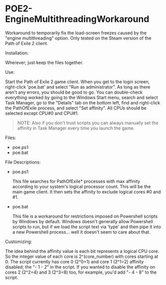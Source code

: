 # POE2-EngineMultithreadingWorkaround

Workaround to temporarily fix the load-screen freezes caused by the "engine multithreading" option. Only tested on the Steam version of the Path of Exile 2 client.

Installation:

Wherever; just keep the files together.

Use:

Start the Path of Exile 2 game client. When you get to the login screen, right-click 'poe.bat' and select "Run as administrator". As long as there   aren't any errors, you should be good to go. You can double-check everything worked by going to the Windows Start menu, search and select Task Manager, go to the "Details" tab on the bottom left, find and right-click the PathOfExile process, and select "Set affinity". All CPUs should be selected except CPU#0 and CPU#1.

> NOTE: Also if you don't trust scripts you can always manually set the affinity in Task Manager every time you launch the game.

Files:
- poe.ps1
- poe.bat

File Descriptions:
- poe.ps1
  
  This file searches for PathOfExile* processes with max affinity according to your system's logical processor count.
  This will be the main game client. It then sets the affinity to exclude logical cores #0 and #1.

- poe.bat
  
  This file is a workaround for restrictions imposed on Powershell scripts by Windows by default. Windows doesn't generally allow Powershell
  scripts to run, but if we load the script text via 'type' and then pipe it into a new Powershell process... well it doesn't seem
  to care about that.

Customizing:

The idea behind the affinity value is each bit represents a logical CPU core. So the integer value of each core is 2^(core_number) with cores starting at 0. The script currently has core 0 (2^0=1) and core 1 (2^1=2) affinity disabled; the "- 1 - 2" in the script. If you wanted to disable the affinity on cores 2 (2^2=4) and 3 (2^3=8) too, for example, you'd add "- 4 - 8" to the script.
